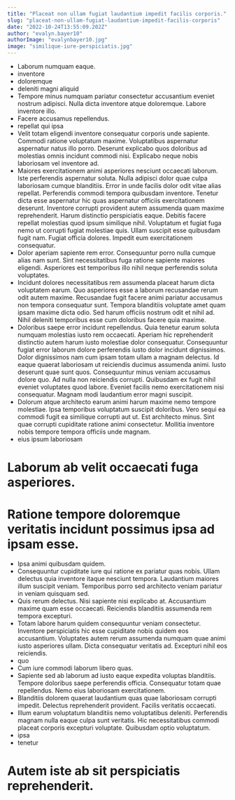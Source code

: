 ```yaml
---
title: "Placeat non ullam fugiat laudantium impedit facilis corporis."
slug: "placeat-non-ullam-fugiat-laudantium-impedit-facilis-corporis"
date: "2022-10-24T13:55:09.202Z"
author: "evalyn.bayer10"
authorImage: "evalynbayer10.jpg"
image: "similique-iure-perspiciatis.jpg"
---
```

- Laborum numquam eaque.
- inventore
- doloremque
- deleniti magni aliquid
- Tempore minus numquam pariatur consectetur accusantium eveniet nostrum adipisci. Nulla dicta inventore atque doloremque. Labore inventore illo.
- Facere accusamus repellendus.
- repellat qui ipsa
- Velit totam eligendi inventore consequatur corporis unde sapiente. Commodi ratione voluptatum maxime. Voluptatibus aspernatur aspernatur natus illo porro. Deserunt explicabo quos doloribus ad molestias omnis incidunt commodi nisi. Explicabo neque nobis laboriosam vel inventore ad.
- Maiores exercitationem animi asperiores nesciunt occaecati laborum. Iste perferendis aspernatur soluta. Nulla adipisci dolor quae culpa laboriosam cumque blanditiis. Error in unde facilis dolor odit vitae alias repellat. Perferendis commodi tempora quibusdam inventore.
Tenetur dicta esse aspernatur hic quas aspernatur officiis exercitationem deserunt. Inventore corrupti provident autem assumenda quam maxime reprehenderit. Harum distinctio perspiciatis eaque. Debitis facere repellat molestias quod ipsum similique nihil.
Voluptatum et fugiat fuga nemo ut corrupti fugiat molestiae quis. Ullam suscipit esse quibusdam fugit nam. Fugiat officia dolores. Impedit eum exercitationem consequatur.
- Dolor aperiam sapiente rem error. Consequuntur porro nulla cumque alias nam sunt. Sint necessitatibus fuga ratione sapiente maiores eligendi. Asperiores est temporibus illo nihil neque perferendis soluta voluptates.
- Incidunt dolores necessitatibus rem assumenda placeat harum dicta voluptatem earum. Quo asperiores esse a laborum recusandae rerum odit autem maxime. Recusandae fugit facere animi pariatur accusamus non tempora consequatur sunt. Tempora blanditiis voluptate amet quam ipsam maxime dicta odio. Sed harum officiis nostrum odit et nihil ad. Nihil deleniti temporibus esse cum doloribus facere quia maxime.
- Doloribus saepe error incidunt repellendus. Quia tenetur earum soluta numquam molestias iusto rem occaecati. Aperiam hic reprehenderit distinctio autem harum iusto molestiae dolor consequatur. Consequuntur fugiat error laborum dolore perferendis iusto dolor incidunt dignissimos.
Dolor dignissimos nam cum ipsam totam ullam a magnam delectus. Id eaque quaerat laboriosam ut reiciendis ducimus assumenda animi. Iusto deserunt quae sunt quos. Consequuntur minus veniam accusamus dolore quo.
Ad nulla non reiciendis corrupti. Quibusdam ex fugit nihil eveniet voluptates quod labore. Eveniet facilis nemo exercitationem nisi consequatur. Magnam modi laudantium error magni suscipit.
- Dolorum atque architecto earum animi harum maxime nemo tempore molestiae. Ipsa temporibus voluptatum suscipit doloribus. Vero sequi ea commodi fugit ea similique corrupti aut ut. Est architecto minus. Sint quae corrupti cupiditate ratione animi consectetur. Mollitia inventore nobis tempore tempora officiis unde magnam.
- eius ipsum laboriosam
# Laborum ab velit occaecati fuga asperiores.
# Ratione tempore doloremque veritatis incidunt possimus ipsa ad ipsam esse.
- Ipsa animi quibusdam quidem.
- Consequuntur cupiditate iure qui ratione ex pariatur quas nobis. Ullam delectus quia inventore itaque nesciunt tempora. Laudantium maiores illum suscipit veniam. Temporibus porro sed architecto veniam pariatur in veniam quisquam sed.
- Quis rerum delectus.
Nisi sapiente nisi explicabo at.
Accusantium maxime quam esse occaecati.
Reiciendis blanditiis assumenda rem tempora excepturi.
- Totam labore harum quidem consequuntur veniam consectetur.
Inventore perspiciatis hic esse cupiditate nobis quidem eos accusantium.
Voluptates autem rerum assumenda numquam quae animi iusto asperiores ullam.
Dicta consequatur veritatis ad.
Excepturi nihil eos reiciendis.
- quo
- Cum iure commodi laborum libero quas.
- Sapiente sed ab laborum ad iusto eaque expedita voluptas blanditiis. Tempore doloribus saepe perferendis officia. Consequatur totam quae repellendus. Nemo eius laboriosam exercitationem.
- Blanditiis dolorem quaerat laudantium quas quae laboriosam corrupti impedit. Delectus reprehenderit provident. Facilis veritatis occaecati.
- Illum earum voluptatum blanditiis nemo voluptatibus deleniti.
Perferendis magnam nulla eaque culpa sunt veritatis.
Hic necessitatibus commodi placeat corporis excepturi voluptate.
Quibusdam optio voluptatum.
- ipsa
- tenetur
# Autem iste ab sit perspiciatis reprehenderit.